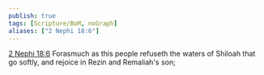 ```yaml
---
publish: true
tags: [Scripture/BoM, noGraph]
aliases: ["2 Nephi 18:6"]
---
```

[2 Nephi 18:6](https://churchofjesuschrist.org/study/scriptures/bofm/2-ne/18?lang=eng&id=p6#p6) Forasmuch as this people refuseth the waters of Shiloah that go softly, and rejoice in Rezin and Remaliah's son;

